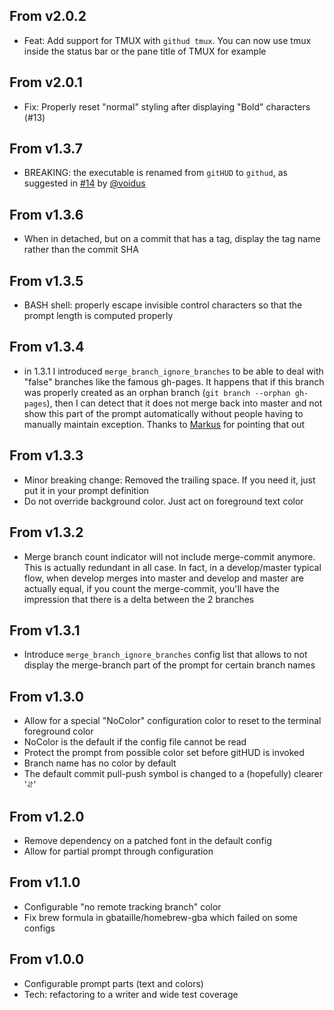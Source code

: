 From v2.0.2
-----------
* Feat: Add support for TMUX with `githud tmux`. You can now use tmux inside the status bar or the
  pane title of TMUX for example

From v2.0.1
-----------
* Fix: Properly reset "normal" styling after displaying "Bold" characters (#13)

From v1.3.7
-----------
* BREAKING: the executable is renamed from `gitHUD` to `githud`, as suggested in
  [#14](https://github.com/gbataille/gitHUD/issues/14) by [@voidus](https://github.com/voidus)

From v1.3.6
-----------
* When in detached, but on a commit that has a tag, display the tag name rather than the commit SHA

From v1.3.5
-----------
* BASH shell: properly escape invisible control characters so that the prompt length is computed
  properly

From v1.3.4
-----------
* in 1.3.1 I introduced `merge_branch_ignore_branches` to be able to deal with
  "false" branches like the famous gh-pages. It happens that if this branch
was properly created as an orphan branch (`git branch --orphan gh-pages`),
then I can detect that it does not merge back into master and not show this
part of the prompt automatically without people having to manually maintain
exception. Thanks to [Markus](https://github.com/mgee) for pointing that out

From v1.3.3
-----------
* Minor breaking change: Removed the trailing space. If you need it, just put
  it in your prompt definition
* Do not override background color. Just act on foreground text color

From v1.3.2
-----------
* Merge branch count indicator will not include merge-commit anymore. This is
  actually redundant in all case. In fact, in a develop/master typical flow,
when develop merges into master and develop and master are actually equal, if
you count the merge-commit, you'll have the impression that there is a delta
between the 2 branches

From v1.3.1
-----------
* Introduce `merge_branch_ignore_branches` config list that allows to not
  display the merge-branch part of the prompt for certain branch names

From v1.3.0
-----------
* Allow for a special "NoColor" configuration color to reset to the terminal
  foreground color
* NoColor is the default if the config file cannot be read
* Protect the prompt from possible color set before gitHUD is invoked
* Branch name has no color by default
* The default commit pull-push symbol is changed to a (hopefully) clearer '⥯'

From v1.2.0
-----------
* Remove dependency on a patched font in the default config
* Allow for partial prompt through configuration

From v1.1.0
-----------
* Configurable "no remote tracking branch" color
* Fix brew formula in gbataille/homebrew-gba which failed on some configs

From v1.0.0
-----------
* Configurable prompt parts (text and colors)
* Tech: refactoring to a writer and wide test coverage
